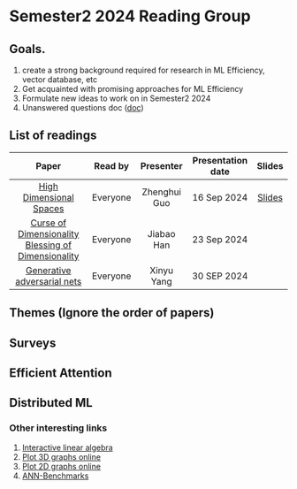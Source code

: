 # Semester2 2024 Reading Group

## Goals. 
  1. create a strong background required for research in ML Efficiency, vector database, etc
  2. Get acquainted with promising approaches for ML Efficiency
  3. Formulate new ideas to work on in Semester2 2024
  4. Unanswered questions doc ([doc](https://docs.google.com/document/d/1s6uB4RiqwWBGGfhus_mZL5PyuZ4MBMfg8ceskODAjYA/edit?usp=sharing))

## List of readings

|        **Paper**        | **Read by** | **Presenter** | **Presentation date** | **Slides** |
|:-----------------------:|:-----------:|:-------------:|:---------------------:|:---------:|
| [High Dimensional Spaces](https://www.cs.cmu.edu/~venkatg/teaching/CStheory-infoage/chap1-high-dim-space.pdf)| Everyone    |Zhenghui Guo     | 16 Sep 2024  |[Slides](https://docs.google.com/presentation/d/14ODK7HsS7608djWtZiSp2kLlWMxvtFl2WcYxJCr81lY/edit?usp=sharing)|
| [Curse of Dimensionality](https://graphics.stanford.edu/courses/cs468-06-fall/Papers/06%20indyk%20motwani%20-%20stoc98.pdf) [Blessing of Dimensionality](https://royalsocietypublishing.org/doi/pdf/10.1098/rsta.2017.0237) |Everyone| Jiabao Han | 23 Sep 2024 |
| [Generative adversarial nets](https://proceedings.neurips.cc/paper_files/paper/2014/file/5ca3e9b122f61f8f06494c97b1afccf3-Paper.pdf) | Everyone | Xinyu Yang | 30 SEP 2024 | 
## Themes (Ignore the order of papers)

## Surveys

## Efficient Attention

## Distributed ML


### Other interesting links

1. [Interactive linear algebra](https://textbooks.math.gatech.edu/ila/)
2. [Plot 3D graphs online](https://www.geogebra.org/)
3. [Plot 2D graphs online](https://www.desmos.com/calculator)
4. [ANN-Benchmarks](https://ann-benchmarks.com)
